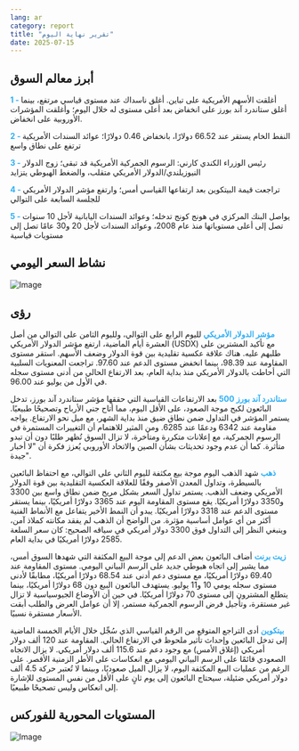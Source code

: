 ```yaml
---
lang: ar
category: report
title: "تقرير نهاية اليوم"
date: 2025-07-15
---
```



<h2>أبرز معالم السوق</h2>
<strong style="color: #2caef7;">1 - </strong> أغلقت الأسهم الأمريكية على تباين. أغلق ناسداك عند مستوى قياسي مرتفع، بينما أغلق ستاندرد آند بورز على انخفاض بعد أعلى مستوى له خلال اليوم؛ وأغلقت المؤشرات الأوروبية على انخفاض.

<strong style="color: #2caef7;">2 - </strong> النفط الخام يستقر عند 66.52 دولارًا، بانخفاض 0.46 دولارًا؛ عوائد السندات الأمريكية ترتفع على نطاق واسع

<strong style="color: #2caef7;">3 - </strong> رئيس الوزراء الكندي كارني: الرسوم الجمركية الأمريكية قد تبقى؛ زوج الدولار النيوزيلندي/الدولار الأمريكي متقلب، والضغط الهبوطي يتزايد

<strong style="color: #2caef7;">4 - </strong> تراجعت قيمة البيتكوين بعد ارتفاعها القياسي أمس؛ وارتفع مؤشر الدولار الأمريكي للجلسة السابعة على التوالي

<strong style="color: #2caef7;">5 - </strong> يواصل البنك المركزي في هونج كونج تدخله؛ وعوائد السندات اليابانية لأجل 10 سنوات تصل إلى أعلى مستوياتها منذ عام 2008، وعوائد السندات لأجل 20 و30 عامًا تصل إلى مستويات قياسية



<h2>نشاط السعر اليومي</h2>
<img src="https://markleighedu.github.io/img/Jul-2025/15-Jul-2025/price.jpg" alt="Image"/>

<h2>رؤى</h2>
<strong style="color: #2caef7;">مؤشر الدولار الأمريكي</strong> لليوم الرابع على التوالي، ولليوم الثامن على التوالي من أصل العشرة أيام الماضية، ارتفع مؤشر الدولار الأمريكي (USDX) مع تأكيد المشترين على طلبهم عليه. هناك علاقة عكسية تقليدية بين قوة الدولار وضعف الأسهم. استقر مستوى المقاومة عند 98.39، بينما انخفض مستوى الدعم عند 97.60. تراجعت المعنويات السلبية التي أحاطت بالدولار الأمريكي منذ بداية العام، بعد الارتفاع الحالي من أدنى مستوى سجله في الأول من يوليو عند 96.00.

<strong style="color: #2caef7;">ستاندرد آند بورز 500</strong> بعد الارتفاعات القياسية التي حققها مؤشر ستاندرد آند بورز، تدخل البائعون لكبح موجة الصعود، على الأقل اليوم، مما أتاح جني الأرباح وتصحيحًا طبيعيًا. يستمر المؤشر في التداول ضمن نطاق ضيق منذ بداية الشهر، مع ميل نحو الارتفاع. يواجه مقاومة عند 6342 ودعمًا عند 6285. ومن المثير للاهتمام أن التغييرات المستمرة في الرسوم الجمركية، مع إعلانات متكررة ومتأخرة، لا تزال السوق تُظهر طلبًا دون أن تبدو متأثرة. كما أن عدم وجود تحديثات بشأن الصين والاتحاد الأوروبي يُعزز فكرة أن "لا أخبار جيدة".

<strong style="color: #2caef7;">ذهب</strong> شهد الذهب اليوم موجة بيع مكثفة لليوم الثاني على التوالي، مع احتفاظ البائعين بالسيطرة، وتداول المعدن الأصفر وفقًا للعلاقة العكسية التقليدية بين قوة الدولار الأمريكي وضعف الذهب. يستمر تداول السعر بشكل مريح ضمن نطاق واسع بين 3300 و3350 دولارًا أمريكيًا. يقع مستوى المقاومة اليوم عند 3365 دولارًا أمريكيًا، بينما يستقر مستوى الدعم عند 3318 دولارًا أمريكيًا. يبدو أن النمط الأخير يتفاعل مع الأنماط الفنية أكثر من أي عوامل أساسية مؤثرة. من الواضح أن الذهب لم يفقد مكانته كملاذ آمن، وينبغي النظر إلى التداول فوق 3300 دولار أمريكي في سياقه الصحيح: كان سعر السلعة 2585 دولارًا أمريكيًا في بداية العام.

<strong style="color: #2caef7;">زيت برنت</strong> أضاف البائعون بعض الدعم إلى موجة البيع المكثفة التي شهدها السوق أمس، مما يشير إلى اتجاه هبوطي جديد على الرسم البياني اليومي. مستوى المقاومة عند 69.40 دولارًا أمريكيًا، مع مستوى دعم أدنى عند 68.54 دولارًا أمريكيًا، مطابقًا لأدنى مستوى سجله يومي 10 و11 يوليو. يستهدف البائعون البيع دون 68 دولارًا أمريكيًا، بينما يتطلع المشترون إلى مستوى 70 دولارًا أمريكيًا. في حين أن الأوضاع الجيوسياسية لا تزال غير مستقرة، وتأجيل فرض الرسوم الجمركية مستمر، إلا أن عوامل العرض والطلب أبقت الأسعار مستقرة نسبيًا.

<strong style="color: #2caef7;">بيتكوين</strong> أدى التراجع المتوقع من الرقم القياسي الذي سُجِّل خلال الأيام الخمسة الماضية إلى تدخل البائعين وإحداث تأثير ملحوظ في الارتفاع الحالي. المقاومة عند 120 ألف دولار أمريكي (إغلاق الأمس) مع وجود دعم عند 115.6 ألف دولار أمريكي. لا يزال الاتجاه الصعودي قائمًا على الرسم البياني اليومي مع انعكاسات على الأطر الزمنية الأقصر. على الرغم من عمليات البيع المكثفة اليوم، لا يزال الميل صعوديًا، وبينما لا تُعتبر حركة 4.5 ألف دولار أمريكي ضئيلة، سيحتاج البائعون إلى يوم ثانٍ على الأقل من نفس المستوى للإشارة إلى انعكاس وليس تصحيحًا طبيعيًا.



<h2>المستويات المحورية للفوركس</h2>
<img src="https://markleighedu.github.io/img/Jul-2025/15-Jul-2025/pivot.jpg" alt="Image"/>